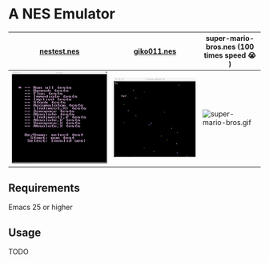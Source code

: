 A NES Emulator
==========

| [nestest.nes](https://wiki.nesdev.com/w/index.php/Emulator_tests) | [giko011.nes](http://gikofami.fc2web.com/nes/nes011.html) | super-mario-bros.nes (100 times speed :sob: ) |
| --- | --- | --- |
| ![nestest.nes](./images/nestest.gif) | ![giko011.nes](./images/giko011.gif) | ![super-mario-bros.gif](./images/super-mario-bros.gif) |

Requirements
----------

Emacs 25 or higher

Usage
----------

TODO
